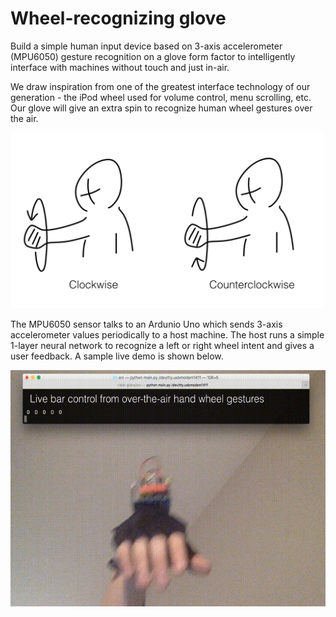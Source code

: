 # Wheel-recognizing glove

Build a simple human input device based on 3-axis accelerometer (MPU6050) gesture recognition on a glove form factor to intelligently interface with machines without touch and just in-air.

We draw inspiration from one of the greatest interface technology of our generation - the iPod wheel used for volume control, menu scrolling, etc. Our glove will give an extra spin to recognize human wheel gestures over the air.

<img src="ref/photo.png" alt="drawing" width="500"/>

The MPU6050 sensor talks to an Ardunio Uno which sends 3-axis accelerometer values periodically to a host machine. The host runs a simple 1-layer neural network to recognize a left or right wheel intent and gives a user feedback. A sample live demo is shown below.

![](ref/output.gif)
